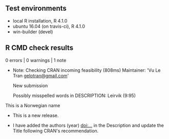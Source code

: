 ## Test environments
* local R installation, R 4.1.0
* ubuntu 16.04 (on travis-ci), R 4.1.0
* win-builder (devel)

## R CMD check results

0 errors | 0 warnings | 1 note

* Note: Checking CRAN incoming feasibility (808ms)
   Maintainer: 'Vu Le Tran <gelotran@gmail.com>'

   New submission

   Possibly misspelled words in DESCRIPTION:
     Leirvik (9:95)

This is a Norwegian name

* This is a new release.

* I have added the authors (year) <doi:...> in the Description and update the Title following CRAN's recommendation.